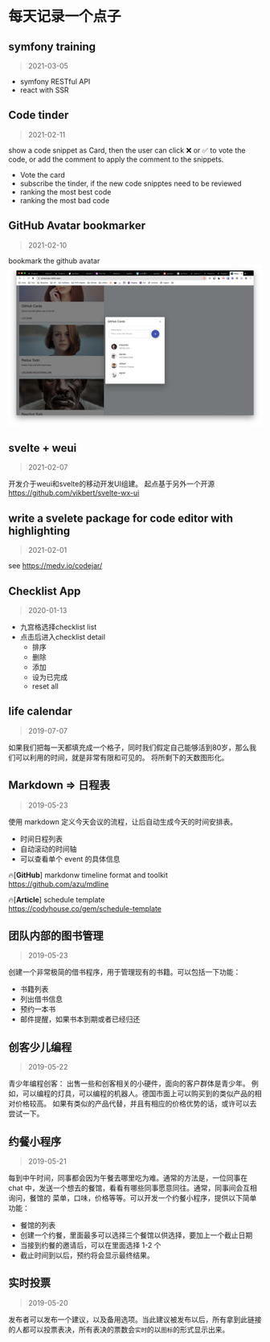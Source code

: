 # 每天记录一个点子

## symfony training 
> 2021-03-05 

- symfony RESTful API
- react with SSR


## Code tinder
> 2021-02-11

show a code snippet as Card, then the user can click ❌ or ✅
to vote the code, or add the comment to apply the comment to the snippets.

- Vote the card
- subscribe the tinder, if the new code snipptes need to be reviewed
- ranking the most best code 
- ranking the most bad code

## GitHub Avatar bookmarker
> 2021-02-10

bookmark the github avatar
![](docs/github-card.png)


## svelte + weui
> 2021-02-07

开发介于weui和svelte的移动开发UI组建。 起点基于另外一个开源
<https://github.com/vikbert/svelte-wx-ui>

## write a svelete package for code editor with highlighting
> 2021-02-01

see 
https://medv.io/codejar/

## Checklist App
> 2020-01-13

- 九宫格选择checklist list
- 点击后进入checklist detail
  -  排序
  -  删除
  -  添加
  -  设为已完成
  -  reset all


##  life calendar
> 2019-07-07

如果我们把每一天都填充成一个格子，同时我们假定自己能够活到80岁，那么我们可以利用的时间，就是非常有限和可见的。
将所剩下的天数图形化。

## Markdown => 日程表
> 2019-05-23 

使用 markdown 定义今天会议的流程，让后自动生成今天的时间安排表。

- 时间日程列表
- 自动滚动的时间轴
- 可以查看单个 event 的具体信息

🔥[**GitHub**] markdonw timeline format and toolkit <br>
<https://github.com/azu/mdline>

🔥[**Article**] schedule template <br>
<https://codyhouse.co/gem/schedule-template>

##  团队内部的图书管理
> 2019-05-23

创建一个非常极简的借书程序，用于管理现有的书籍。可以包括一下功能：

- 书籍列表
- 列出借书信息
- 预约一本书
- 邮件提醒，如果书本到期或者已经归还

## 创客少儿编程
> 2019-05-22 

青少年编程创客： 出售一些和创客相关的小硬件，面向的客户群体是青少年。 例如，可以编程的灯具，可以编程的机器人。德国市面上可以购买到的类似产品的相对价格较高。
如果有类似的产品代替，并且有相应的价格优势的话，或许可以去尝试一下。

## 约餐小程序
> 2019-05-21 

每到中午时间，同事都会因为午餐去哪里吃为难。通常的方法是，一位同事在 chat 中，发送一个想去的餐馆，看看有哪些同事愿意同往。通常，同事间会互相询问，餐馆的
菜单，口味，价格等等。可以开发一个约餐小程序，提供以下简单功能：

- 餐馆的列表
- 创建一个约餐，里面最多可以选择三个餐馆以供选择，要加上一个截止日期
- 当接到约餐的邀请后，可以在里面选择 1-2 个
- 截止时间到以后，预约将会显示最终结果。

## 实时投票
> 2019-05-20

发布者可以发布一个建议，以及备用选项。当此建议被发布以后，所有拿到此链接的人都可以投票表决，所有表决的票数会`实时`的以`图标`的形式显示出来。
